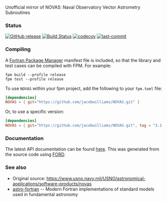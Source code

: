 Unofficial mirror of NOVAS: Naval Observatory Vector Astrometry Subroutines

### Status

[![GitHub release](https://img.shields.io/github/release/jacobwilliams/NOVAS.svg)](https://github.com/jacobwilliams/NOVAS/releases/latest)
[![Build Status](https://github.com/jacobwilliams/NOVAS/actions/workflows/CI.yml/badge.svg)](https://github.com/jacobwilliams/NOVAS/actions)
[![codecov](https://codecov.io/gh/jacobwilliams/NOVAS/branch/master/graph/badge.svg)](https://codecov.io/gh/jacobwilliams/NOVAS)
[![last-commit](https://img.shields.io/github/last-commit/jacobwilliams/NOVAS)](https://github.com/jacobwilliams/NOVAS/commits/master)

### Compiling

A [Fortran Package Manager](https://github.com/fortran-lang/fpm) manifest file is included, so that the library and test cases can be compiled with FPM. For example:

```
fpm build --profile release
fpm test --profile release
```

To use `NOVAS` within your fpm project, add the following to your `fpm.toml` file:
```toml
[dependencies]
NOVAS = { git="https://github.com/jacobwilliams/NOVAS.git" }
```

Or, to use a specific version:

```toml
[dependencies]
NOVAS = { git="https://github.com/jacobwilliams/NOVAS.git", tag = "3.1.0" }
```

### Documentation

The latest API documentation can be found [here](http://jacobwilliams.github.io/NOVAS/). This was generated from the source code using [FORD](https://github.com/Fortran-FOSS-Programmers/ford).

### See also

 * Original source: https://www.usno.navy.mil/USNO/astronomical-applications/software-products/novas
 * [astro-fortran](https://github.com/jacobwilliams/astro-fortran) -- Modern Fortran implementations of standard models used in fundamental astronomy